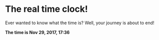 # The real time clock!

Ever wanted to know what the time is? Well, your journey is about to end!

**The time is Nov 29, 2017, 17:36**